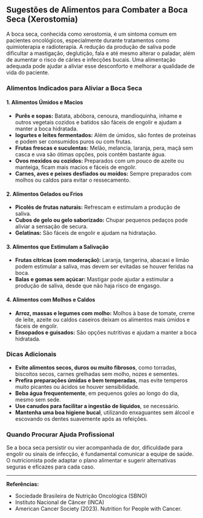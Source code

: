
## Sugestões de Alimentos para Combater a Boca Seca (Xerostomia)

A boca seca, conhecida como xerostomia, é um sintoma comum em pacientes oncológicos, especialmente durante tratamentos como quimioterapia e radioterapia. A redução da produção de saliva pode dificultar a mastigação, deglutição, fala e até mesmo alterar o paladar, além de aumentar o risco de cáries e infecções bucais. Uma alimentação adequada pode ajudar a aliviar esse desconforto e melhorar a qualidade de vida do paciente.

### Alimentos Indicados para Aliviar a Boca Seca

#### 1. Alimentos Úmidos e Macios
- **Purês e sopas:** Batata, abóbora, cenoura, mandioquinha, inhame e outros vegetais cozidos e batidos são fáceis de engolir e ajudam a manter a boca hidratada.
- **Iogurtes e leites fermentados:** Além de úmidos, são fontes de proteínas e podem ser consumidos puros ou com frutas.
- **Frutas frescas e suculentas:** Melão, melancia, laranja, pera, maçã sem casca e uva são ótimas opções, pois contêm bastante água.
- **Ovos mexidos ou cozidos:** Preparados com um pouco de azeite ou manteiga, ficam mais macios e fáceis de engolir.
- **Carnes, aves e peixes desfiados ou moídos:** Sempre preparados com molhos ou caldos para evitar o ressecamento.

#### 2. Alimentos Gelados ou Frios
- **Picolés de frutas naturais:** Refrescam e estimulam a produção de saliva.
- **Cubos de gelo ou gelo saborizado:** Chupar pequenos pedaços pode aliviar a sensação de secura.
- **Gelatinas:** São fáceis de engolir e ajudam na hidratação.

#### 3. Alimentos que Estimulam a Salivação
- **Frutas cítricas (com moderação):** Laranja, tangerina, abacaxi e limão podem estimular a saliva, mas devem ser evitadas se houver feridas na boca.
- **Balas e gomas sem açúcar:** Mastigar pode ajudar a estimular a produção de saliva, desde que não haja risco de engasgo.

#### 4. Alimentos com Molhos e Caldos
- **Arroz, massas e legumes com molho:** Molhos à base de tomate, creme de leite, azeite ou caldos caseiros deixam os alimentos mais úmidos e fáceis de engolir.
- **Ensopados e guisados:** São opções nutritivas e ajudam a manter a boca hidratada.

### Dicas Adicionais

- **Evite alimentos secos, duros ou muito fibrosos**, como torradas, biscoitos secos, carnes grelhadas sem molho, nozes e sementes.
- **Prefira preparações úmidas e bem temperadas**, mas evite temperos muito picantes ou ácidos se houver sensibilidade.
- **Beba água frequentemente**, em pequenos goles ao longo do dia, mesmo sem sede.
- **Use canudos para facilitar a ingestão de líquidos**, se necessário.
- **Mantenha uma boa higiene bucal**, utilizando enxaguantes sem álcool e escovando os dentes suavemente após as refeições.

### Quando Procurar Ajuda Profissional

Se a boca seca persistir ou vier acompanhada de dor, dificuldade para engolir ou sinais de infecção, é fundamental comunicar a equipe de saúde. O nutricionista pode adaptar o plano alimentar e sugerir alternativas seguras e eficazes para cada caso.

---

**Referências:**
- Sociedade Brasileira de Nutrição Oncológica (SBNO)
- Instituto Nacional de Câncer (INCA)
- American Cancer Society (2023). Nutrition for People with Cancer.
```
